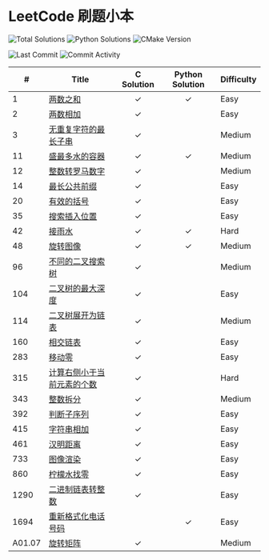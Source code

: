 # LeetCode 刷题小本
![Total Solutions](https://img.shields.io/badge/Total%20Solutions-25-brightgreen?logo=C&logoColor=1e90ff&style=flat)
![Python Solutions](https://img.shields.io/badge/Python%20Solutions-5-brightgreen?logo=Python&logoColor=1e90ff&style=flat)
![CMake Version](https://img.shields.io/badge/CMake%20Version-v3.16+-orange?logo=CMake&logoColor=green&style=flat)

![Last Commit](https://img.shields.io/github/last-commit/davidli218/leetcode_c?logo=Buffer&logoColor=PeachPuff)
![Commit Activity](https://img.shields.io/github/commit-activity/m/davidli218/leetcode_c?logo=Concourse&logoColor=PeachPuff)

| #      | Title                                                        | C Solution                                              | Python Solution | Difficulty |
| ----- | ----------------------------------------------------------- | :-------: | :-------: | --------- |
| 1      | [两数之和](https://leetcode-cn.com/problems/two-sum)         | ✓       | ✓ | Easy       |
| 2 | [两数相加](https://leetcode-cn.com/problems/add-two-numbers) | ✓ |  | Easy |
| 3 | [无重复字符的最长子串](https://leetcode-cn.com/problems/longest-substring-without-repeating-characters) | ✓ | | Medium |
| 11     | [盛最多水的容器](https://leetcode-cn.com/problems/container-with-most-water) | ✓ |        ✓        | Medium     |
| 12 | [整数转罗马数字](https://leetcode-cn.com/problems/integer-to-roman) | ✓ |  | Medium |
| 14     | [最长公共前缀](https://leetcode-cn.com/problems/longest-common-prefix) | ✓ |           | Easy       |
| 20 | [有效的括号](https://leetcode-cn.com/problems/valid-parentheses) | ✓ | | Easy |
| 35     | [搜索插入位置](https://leetcode-cn.com/problems/search-insert-position) | ✓ |           | Easy       |
| 42     | [接雨水](https://leetcode-cn.com/problems/trapping-rain-water) | ✓ |        ✓        | Hard       |
| 48 | [旋转图像](https://leetcode-cn.com/problems/rotate-image) | ✓ | ✓ | Medium |
| 96 | [不同的二叉搜索树](https://leetcode-cn.com/problems/unique-binary-search-trees) | ✓ |  | Medium |
| 104 | [二叉树的最大深度](https://leetcode-cn.com/problems/maximum-depth-of-binary-tree) | ✓ |  | Easy |
| 114 | [二叉树展开为链表](https://leetcode-cn.com/problems/flatten-binary-tree-to-linked-list) | ✓ | | Medium |
| 160 | [相交链表](https://leetcode-cn.com/problems/intersection-of-two-linked-lists) | ✓ | | Easy |
| 283 | [移动零](https://leetcode-cn.com/problems/move-zeroes) | ✓ |  | Easy |
| 315 | [计算右侧小于当前元素的个数](https://leetcode-cn.com/problems/count-of-smaller-numbers-after-self) | ✓ |  | Hard |
| 343 | [整数拆分](https://leetcode-cn.com/problems/integer-break) | ✓ |  | Medium |
| 392 | [判断子序列](https://leetcode-cn.com/problems/is-subsequence) | ✓ |  | Easy |
| 415 | [字符串相加](https://leetcode-cn.com/problems/add-strings) | ✓ | | Easy |
| 461 | [汉明距离](https://leetcode-cn.com/problems/hamming-distance) | ✓ | | Easy |
| 733 | [图像渲染](https://leetcode-cn.com/problems/flood-fill) | ✓ | | Easy |
| 860 | [柠檬水找零](https://leetcode-cn.com/problems/lemonade-change) | ✓ | | Easy |
| 1290 | [二进制链表转整数](https://leetcode-cn.com/problems/convert-binary-number-in-a-linked-list-to-integer) | ✓ |  | Easy |
| 1694 | [重新格式化电话号码](https://leetcode.cn/problems/reformat-phone-number/) |  | ✓ | Easy |
| A01.07 | [旋转矩阵](https://leetcode-cn.com/problems/rotate-matrix-lcci) | ✓ |           | Medium     |